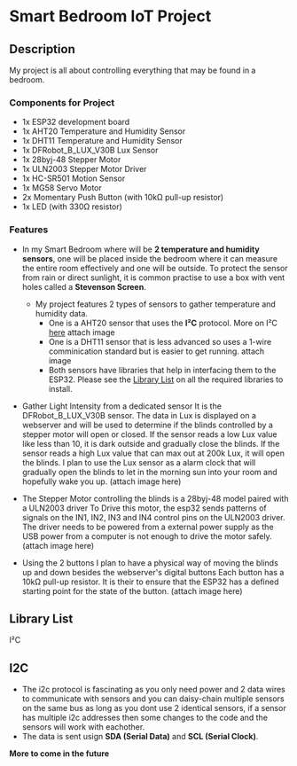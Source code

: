 # Smart Bedroom IoT Project

## Description
My project is all about controlling everything that may be found in a bedroom. 

### Components for Project
- 1x ESP32 development board
- 1x AHT20 Temperature and Humidity Sensor
- 1x DHT11 Temperature and Humidity Sensor
- 1x DFRobot_B_LUX_V30B Lux Sensor
- 1x 28byj-48 Stepper Motor
- 1x ULN2003 Stepper Motor Driver
- 1x HC-SR501 Motion Sensor
- 1x MG58 Servo Motor
- 2x Momentary Push Button (with 10kΩ pull-up resistor)
- 1x LED (with 330Ω resistor)

### Features
- In my Smart Bedroom where will be **2 temperature and humidity sensors**, one will be placed inside the bedroom where it can measure the entire      room effectively and one will be outside. To protect the sensor from rain or direct sunlight, it is common practise to use a box with vent holes 
  called a **Stevenson Screen**.
  
  - My project features 2 types of sensors to gather temperature and humidity data.
      - One is a AHT20 sensor that uses the **I²C** protocol. More on I²C [here](#i2c)
      attach image
      - One is a DHT11 sensor that is less advanced so uses a 1-wire comminication standard but is easier to get running. 
        attach image
    - Both sensors have libraries that help in interfacing them to the ESP32. Please see the [Library List]() on all the required libraries to install.
  
- Gather Light Intensity from a dedicated sensor
  It is the DFRobot_B_LUX_V30B sensor.
  The data in Lux is displayed on a webserver and will be used to determine if the blinds controlled by a stepper motor will open or closed.
  If the sensor reads a low Lux value like less than 10, it is dark outside and gradually close the blinds.
  If the sensor reads a high Lux value that can max out at 200k Lux, it will open the blinds.
  I plan to use the Lux sensor as a alarm clock that will gradually open the blinds to let in the morning sun into your room and hopefully wake you up.
  (attach image here)

- The Stepper Motor controlling the blinds is a 28byj-48 model paired with a ULN2003 driver
  To Drive this motor, the esp32 sends patterns of signals on the IN1, IN2, IN3 and IN4 control pins on the ULN2003 driver. The driver needs to be powered from a external power supply as the USB power from a computer is not enough to drive the motor safely.
  (attach image here)

- Using the 2 buttons I plan to have a physical way of moving the blinds up and down besides the webserver's digital buttons
  Each button has a 10kΩ pull-up resistor. It is their to ensure that the ESP32 has a defined starting point for the state of the button.
  (attach image here)

## Library List
I²C

## I2C
- The i2c protocol is fascinating as you only need power and 2 data wires to communicate with sensors and you can daisy-chain multiple sensors on the same bus as long as you dont use 2 identical sensors, if a sensor has multiple i2c addresses then some changes to the code and the sensors will work with eachother.  
-  The data is sent usign **SDA (Serial Data)** and **SCL (Serial Clock)**.

**More to come in the future**



  
